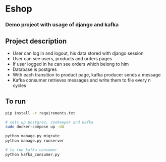 # Eshop

### Demo project with usage of django and kafka

## Project description
- User can log in and logout, his data stored with django session
- User can see users, products and orders pages
- If user logged in he can see orders which belong to him
- Database is postgres
- With each transition to product page, kafka producer sends a message
- Kafka consumer retrieves messages and write them to file every n cycles

## To run 
 ```sh 
pip install -r requirements.txt

# sets up postgres, zookeeper and kafka
sudo docker-compose up -d4

python manage.py migrate
python manage.py runserver

# to run kafka consumer
python kafka_consumer.py
```